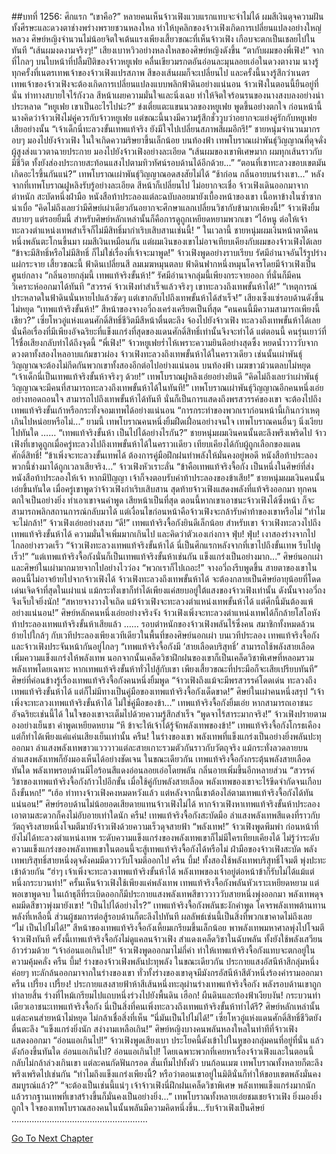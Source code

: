 ##บทที่ 1256: ศึกแรก
“เขาคือ?”
หลายคนเห็นจ้าวเฟิงแวบแรกแทบจะจำไม่ได้
ผมสีเงินดุจความฝันทั้งศีรษะและดวงตาช่างพร่างพรายชวนหลงใหล ทำให้บุคลิกของจ้าวเฟิงเกิดการเปลี่ยนแปลงอย่างใหญ่หลวง
ศิษย์หญิงจำนวนไม่น้อยจิตใจเต้นแรงเพียงเสี้ยวขณะที่เห็นจ้าวเฟิง เกือบจะตกเป็นเชลยไปในทันที
“เส้นผมงดงามจริงๆ!”
เสียงเบาหวิวอย่างหลงใหลของศิษย์หญิงดังขึ้น
“ตากับผมของพี่เฟิง!”
จากที่ไกลๆ บนใบหน้าที่ปลื้มปีติของจ้าวหยูเฟย คลื่นเขียวมรกตอันอ่อนละมุนลอยเอ่อในดวงตางาม
นางรู้ ทุกครั้งที่เนตรเทพเจ้าของจ้าวเฟิงแปรสภาพ สีของเส้นผมก็จะเปลี่ยนไป
และครั้งนี้นางรู้สึกว่าเนตรเทพเจ้าของจ้าวเฟิงจะต้องเกิดการเปลี่ยนแปลงแบบพลิกฟ้าดินอย่างแน่นอน
จ้าวเฟิงในตอนนี้ยืนอยู่ที่นั่น ท่าทางสบายใจไร้กังวล สีหน้าเผยความมั่นใจและนิ่งเฉย ทำให้จิตใจร้อนรนของนางสงบลงอย่างน่าประหลาด
“หยูเฟย เขาเป็นอะไรไปน่ะ?”
ข่งเตี๋ยแตะแขนนวลของหยูเฟย พูดขึ้นอย่างตกใจ
ก่อนหน้านี้นางคิดว่าจ้าวเฟิงไม่คู่ควรกับจ้าวหยูเฟย แต่ขณะนี้นางมีความรู้สึกชั่ววูบว่าอยากจะแย่งคู่รักกับหยูเฟยเสียอย่างนั้น
“เจ้าเด็กนี่ทะลวงขั้นเทพแท้จริง ยังมีใจไปเปลี่ยนสภาพสีผมอีกรึ!”
ชายหนุ่มจำนวนมากรอบๆ มองไปยังจ้าวเฟิง ในใจเกิดความริษยาขึ้นเล็กน้อย
บนท้องฟ้า เทพโบราณเผ่าพันธุ์วิญญาณที่ดุจดั่งผู้สูงส่งแววตาฉายประกาย มองไปยังจ้าวเฟิงอย่างละเอียด
“เส้นผมของเขาพิเศษมาก ผมทุกเส้นราวกับมีชีวิต ทั้งยังส่องประกายสะท้อนแสงไปตามทิวทัศน์รอบด้านได้อีกด้วย...”
“ตอนที่เขาทะลวงขอบเขตมันเกิดอะไรขึ้นกันแน่?”
เทพโบราณเผ่าพันธุ์วิญญาณอดสงสัยไม่ได้
“ช้าก่อน กลิ่นอายบนร่างเขา...”
หลังจากที่เทพโบราณฝูหลิงรับรู้อย่างละเอียด สีหน้าก็เปลี่ยนไป ไม่อยากจะเชื่อ
จ้าวเฟิงเดินออกมาจากตำหนัก สะบัดหนึ่งฝ่ามือ
หนังสือท้าประลองแต่ละฉบับลอยมายังเบื้องหน้าของเขา เนื้อหาข้างในซ้ำซากน่าเบื่อ
“คิดไม่ถึงเลยว่ามีศิษย์เผ่าเดียวกันอยากจะศึกษาแลกเปลี่ยนวิชากับข้ามากเพียงนี้!”
จ้าวเฟิงยิ้มสบายๆ
แต่รอยยิ้มนี้ สำหรับศิษย์หลักเหล่านั้นก็คือการดูถูกเหยียดหยามพวกเขา
“ไอ้หนู ต่อให้เจ้าทะลวงตำแหน่งเทพสำเร็จก็ไม่มีสิทธิ์มากำเริบเสิบสานเช่นนี้! ”
ในเวลานี้ ชายหนุ่มผมเงินหน้าตาดีคนหนึ่งพลันตะโกนขึ้นมา
ผมสีเงินเหมือนกัน แต่ผมเงินของเขาไม่อาจเทียบเคียงกับผมของจ้าวเฟิงได้เลย
“ข้าจะมีสิทธิ์หรือไม่มีสิทธิ์ ก็ไม่ใช่เรื่องที่เจ้าจะมาพูด!”
จ้าวเฟิงพูดอย่างราบเรียบ รัศมีอำนาจอันไร้รูปร่างแผ่กระจาย
เสี้ยวขณะนี้ ฟ้าดินเปลี่ยนสี ลมเมฆหมุนตลบ ฟ้าดินฟากหนึ่งหมุนโคจรโดยมีจ้าวเฟิงเป็นศูนย์กลาง
“กลิ่นอายกลุ่มนี้ เทพแท้จริงขั้นห้า!”
รัศมีอำนาจกลุ่มนี้เพียงกระจายออก ที่นั่นก็มีคนวิเคราะห์ออกมาได้ทันที
“สวรรค์ จ้าวเฟิงทำสำเร็จแล้วจริงๆ เขาทะลวงถึงเทพขั้นห้าได้!”
“เหตุการณ์ประหลาดในฟ้าดินนั่นหายไปแล้วชัดๆ แต่เขากลับไปถึงเทพขั้นห้าได้สำเร็จ!”
เสียงเซ็งแซ่รอบด้านดังขึ้นไม่หยุด
“เทพแท้จริงขั้นห้า!”
สีหน้าของจางอวี่ถงเคร่งเครียดเป็นที่สุด
“คนคนนี้มีความสามารถเพียงนี้เชียว?”
เซี่ยโหวอู่แห่งแดนศักดิ์สิทธิ์ชีวิตมีสีหน้าตื่นตะลึง จ้องไปยังจ้าวเฟิง
ทะลวงถึงเทพขั้นห้าได้เลย นั่นคือเรื่องที่มีเพียงอัจฉริยะที่แข็งแกร่งที่สุดของแดนศักดิ์สิทธิ์เท่านั้นจึงจะทำได้
แต่ตอนนี้ คนรุ่นเยาว์ที่ไร้ชื่อเสียงกลับทำได้ถึงจุดนี้
“พี่เฟิง!”
จ้าวหยูเฟยร่ำไห้เพราะความยินดีอย่างสุดซึ้ง หยดน้ำวาววับจากดวงตาทั้งสองไหลอาบแก้มขาวผ่อง
จ้าวเฟิงทะลวงถึงเทพขั้นห้าได้ในคราวเดียว เช่นนั้นเผ่าพันธุ์วิญญาณจะต้องไม่กีดกันพวกเขาทั้งสองอีกต่อไปอย่างแน่นอน
บนท้องฟ้า เมฆขาวม้วนตลบไม่หยุด
“เจ้าเด็กนี่เป็นเทพแท้จริงขั้นห้าจริงๆ ด้วย!”
เทพโบราณฝูหลิงเอ่ยอย่างยินดี
“คิดไม่ถึงเลยว่าเผ่าพันธุ์วิญญาณจะมีคนที่สามารถทะลวงถึงเทพขั้นห้าได้ในทันที!”
เทพโบราณเผ่าพันธุ์วิญญาณอีกคนหนึ่งเอ่ยอย่างทอดถอนใจ
สามารถไปถึงเทพขั้นห้าได้ทันที นั่นก็เป็นการแสดงถึงพรสวรรค์ของเขา จะต้องไปถึงเทพแท้จริงขั้นเก้าหรือกระทั่งจอมเทพได้อย่างแน่นอน
“การกระทำของพวกเราก่อนหน้านี้เกินกว่าเหตุเกินไปหน่อยหรือไม่...”
ยามนี้ เทพโบราณคนหนึ่งยิ้มฝืดเฝื่อนอย่างจนใจ
เทพโบราณคนอื่นๆ นิ่งเงียบไปทันใด
……
“เทพแท้จริงขั้นห้า เป็นไปได้อย่างไรกัน?”
ชายหนุ่มผมเงินคนนั้นตะลึงพรึงเพริดไป
จ้าวเฟิงที่เขาดูถูกเมื่อครู่ทะลวงไปถึงเทพขั้นห้าได้ในคราวเเดียว เทียบเคียงได้กับผู้ถูกเลือกของแดนศักดิ์สิทธิ์!
“ข้าเพิ่งจะทะลวงขั้นเทพได้ ต้องการคู่มือฝึกฝนทำพลังให้มั่นคงอยู่พอดี หนังสือท้าประลองพวกนี้ช่างมาได้ถูกเวลาเสียจริง...”
จ้าวเฟิงหัวเราะลั่น
“ข้าคือเทพแท้จริงจื้อกัง เป็นหนึ่งในศิษย์ที่ส่งหนังสือท้าประลองให้เจ้า หากมีปัญญา เจ้าก็จงตอบรับคำท้าประลองของข้าเสีย!”
ชายหนุ่มผมเงินคนนั้นเอ่ยขึ้นทันใด
เมื่อครู่เขาพูดว่าจ้าวเฟิงกำเริบเสิบสาน สุดท้ายจ้าวเฟิงแสดงพลังที่แท้จริงออกมา ทุกคนตกใจเป็นอย่างยิ่ง ทำเอาเขาจนคำพูด เสียหน้าเป็นที่สุด
ตอนนี้หากเขาเอาชนะจ้าวเฟิงได้ซึ่งหน้า ก็จะสามารถพลิกสถานการณ์กลับมาได้
แต่เงื่อนไขก่อนหน้าคือจ้าวเฟิงจะกล้ารับคำท้าของเขาหรือไม่
“ทำไมจะไม่กล้า!”
จ้าวเฟิงเอ่ยอย่างสงบ
“ดี!”
เทพแท้จริงจื้อกังยินดีเล็กน้อย
สำหรับเขา จ้าวเฟิงทะลวงไปถึงเทพแท้จริงขั้นห้าได้ ความมั่นใจเพิ่มมากเกินไป และคิดว่าตัวเองเก่งกาจ
ฟุ่บ! ฟุ่บ!
เงาสองร่างจากไปไกลอย่างรวดเร็ว
“จ้าวเฟิงทะลวงเทพแท้จริงขั้นห้าได้ นี่เป็นศึกแรกหลังจากที่เขาไปถึงขั้นเทพ รีบไปดูเร็ว!”
“แต่เทพแท้จริงจื้อกังนั่นก็เป็นเทพแท้จริงขั้นห้าเช่นกัน แข็งแกร่งเป็นอย่างมาก...”
ศิษย์นอกเผ่าและศิษย์ในเผ่ามากมายจากไปอย่างไวว่อง
“พวกเราก็ไปเถอะ!”
จางอวี่ถงรีบพูดขึ้น
สายตาของเขาในตอนนี้ไม่อาจย้ายไปจากจ้าวเฟิงได้
จ้าวเฟิงทะลวงถึงเทพขั้นห้าได้ จะต้องกลายเป็นศิษย์อายุน้อยที่โดดเด่นเจิดจ้าที่สุดในเผ่าแน่ แม้กระทั่งเขาก็ทำได้เพียงแค่สยบอยู่ใต้แสงของจ้าวเฟิงเท่านั้น
ดังนั้นจางอวี่ถงจึงเจ็บใจยิ่งนัก!
“สหายจางวางใจเถิด แม้จ้าวเฟิงจะทะลวงตำแหน่งเทพขั้นห้าได้ แต่ศึกนี้มันต้องแพ้อย่างแน่นอน!”
ศิษย์หลักคนหนึ่งเอ่ยอย่างจริงจัง
จ้าวเฟิงเพิ่งจะทะลวงตำแหน่งเทพได้ก็กล้ายโสโอหัง ท้าประลองเทพแท้จริงขั้นห้าเสียแล้ว
……
รอบตำหนักของจ้าวเฟิงพลันไร้ซึ่งคน
สมาชิกทั้งหมดล้วนย้ายไปใกล้ๆ กับเวทีประลองเพียงเวทีเดียวในพื้นที่ของศิษย์นอกเผ่า
บนเวทีประลอง เทพแท้จริงจื้อกังและจ้าวเฟิงประจันหน้ากันอยู่ไกลๆ
“เทพแท้จริงจื้อกังมี ‘สายเลือดบริสุทธิ์’ สามารถใช้พลังสายเลือดเพิ่มความแข็งแกร่งให้พลังเทพ นอกจากนั้นเคล็ดวิชาฝึกฝนของเขาก็เป็นเคล็ดวิชาพิเศษที่หลอมรวมพลังเทพโดยเฉพาะ หากเทพแท้จริงขั้นห้าทั่วไปสู้กับเขา เพียงเสี้ยวขณะที่ประมือก็จะเสียเปรียบทันที”
ศิษย์ที่ค่อนข้างรู้เรื่องเทพแท้จริงจื้อกังคนหนึ่งยิ้มพูด
“จ้าวเฟิงถึงแม้จะมีพรสวรรค์โดดเด่น ทะลวงถึงเทพแท้จริงขั้นห้าได้ แต่ก็ไม่มีทางเป็นคู่มือของเทพแท้จริงจื้อกังเด็ดขาด!”
ศิษย์ในเผ่าคนหนึ่งสรุป
“เจ้าเพิ่งจะทะลวงเทพแท้จริงขั้นห้าได้ ไม่ใช่คู่มือของข้า...”
เทพแท้จริงจื้อกังยิ้มเอ่ย
หากสามารถเอาชนะอัจฉริยะเช่นนี้ได้ ในใจของเขาจะเต็มไปด้วยความรู้สึกสำเร็จ
“พูดจาไร้สาระมากจริง!”
จ้าวเฟิงปรายตามองอย่างเย็นชา คำพูดเหยียดหยาม
“หึ ข้าจะให้เจ้าได้รู้จักพลังเทพของข้า!”
เทพแท้จริงจื้อกังโกรธเคือง แต่ก็ทำได้เพียงแค่แค่นเสียงเย็นเท่านั้น
ครืน!
ในร่างของเขา พลังเทพที่แข็งแกร่งเป็นอย่างยิ่งพลันปะทุออกมา
ลำแสงพลังเทพขาวแวววาวแต่ละสายเกาะรวมตัวกันราวกับวัตถุจริง แม้กระทั่งลวดลายบนลำแสงพลังเทพก็ยังมองเห็นได้อย่างชัดเจน
ในขณะเดียวกัน เทพแท้จริงจื้อกังกระตุ้นพลังสายเลือดทันใด
พลังเทพรอบด้านมีไอร้อนสีแดงอ่อนลอยเอ่อโดยพลัน กลิ่นอายเพิ่มขึ้นอีกหลายส่วน
“สวรรค์ วิชาของเทพแท้จริงจื้อกังก้าวไปอีกขั้น เมื่อใช้คู่กับพลังสายเลือด พลังเทพของเขาจะไร้ขีดจำกัดจนเกือบถึงขั้นหก!”
“เฮ้อ ท่าทางจ้าวเฟิงคงหมดหวังแล้ว แต่หลังจากนี้เขาต้องไล่ตามเทพแท้จริงจื้อกังได้ทันแน่นอน!”
ศิษย์รอบด้านไม่น้อยอดเสียดายแทนจ้าวเฟิงไม่ได้
หากจ้าวเฟิงหาเทพแท้จริงขั้นห้าประลองเอาตามสะดวกก็คงไม่อับอายเท่าใดนัก
ครืน!
เทพแท้จริงจื้อกังสะบัดมือ ลำแสงพลังเทพสีแดงที่ราวกับวัตถุจริงสายหนึ่งโจมตีมายังจ้าวเฟิงด้วยความเร็วดุจสายฟ้า
“พลังเทพ!”
จ้าวเฟิงพูดพึมพำ
ก่อนหน้าที่ยังไม่ได้ทะลวงตำแหน่งเทพ ระดับความแข็งแกร่งของพลังเทพเขาก็ไม่มีใครเทียบเคียงได้
ไม่รู้ว่าระดับความแข็งแกร่งของพลังเทพเขาในตอนนี้จะสู้เทพแท้จริงจื้อกังได้หรือไม่
ฝ่ามือของจ้าวเฟิงสะบัด พลังเทพบริสุทธิ์สายหนึ่งดุจดั่งคมมีดวาววับโจมตีออกไป
ครืน บึ้ม!
ทั้งสองใช้พลังเทพบริสุทธิ์โจมตี พุ่งปะทะเข้าด้วยกัน
“ฮ่าๆ เจ้าเพิ่งจะทะลวงเทพแท้จริงขั้นห้าได้ พลังเทพของเจ้าอยู่ต่อหน้าข้าก็รับไม่ได้แม้แต่หนึ่งกระบวนท่า!”
ครั้นเห็นจ้าวเฟิงใช้เพียงแค่พลังเทพ เทพแท้จริงจื้อกังพลันหัวเราะเหยียดหยาม
แต่พอเขาพูดจบ ในเถ้าธุลีที่ระเบิดออกก็มีประกายแสงพลังเทพสีขาววาววับสายหนึ่งพุ่งออกมา
พลังเทพดุจคมมีดสีขาวพุ่งมายังเขา!
“เป็นไปได้อย่างไร?”
เทพแท้จริงจื้อกังพลันชะงักคำพูด โคจรพลังเทพต้านทานพลังที่เหลือนี้
ส่วนผู้ชมการต่อสู้รอบด้านก็ตะลึงไปทันที
ผลลัพธ์เช่นนี้เป็นสิ่งที่พวกเขาคาดไม่ถึงเลย
“ไม่ เป็นไปไม่ได้!”
สีหน้าของเทพแท้จริงจื้อกังเหี้ยมเกรียมขึ้นเล็กน้อย พาพลังเทพมหาศาลพุ่งไปโจมตีจ้าวเฟิงทันที
ครั้งนี้เทพแท้จริงจื้อกังไม่ดูแคลนจ้าวเฟิง สำแดงเคล็ดวิชาในฉับพลัน ทั้งยังใช้พลังเสวียนอ้าวร่วมด้วย
“เจ้าอ่อนแอเกินไป!”
จ้าวเฟิงพูดออกมาไม่กี่คำ ทำให้เทพแท้จริงจื้อกังแทบจะตกอยู่ในความคุ้มคลั่ง
ครืน บึ้ม!
ร่างของจ้าวเฟิงพลันปะทุพลัง
ในขณะเดียวกัน ประกายแสงอัสนีห้าสีกลุ่มหนึ่งค่อยๆ ทะลักล้นออกมาจากในร่างของเขา
ทั่วทั้งร่างของเขาดุจมีมังกรอัสนีห้าสีตัวหนึ่งร้องคำรามออกมา
ครืน เปรี้ยง เปรี้ยง!
ประกายแสงสายฟ้าห้าสีเส้นหนึ่งทะลุผ่านร่างเทพแท้จริงจื้อกัง
พลังรอบด้านเขาถูกทำลายสิ้น
ร่างที่ไหม้เกรียมไปแถบหนึ่งร่วงไปยังพื้นดิน
เฮือก!
ผืนดินและท้องฟ้าเงียบงัน!
กระบวนท่าเดียวเอาชนะเทพแท้จริงจื้อกัง นี่เป็นสิ่งที่คนเพิ่งทะลวงถึงเทพแท้จริงขั้นห้าทำได้รึ?
ศิษย์หลักเหล่านั้น แต่ละคนส่ายหน้าไม่หยุด ไม่กล้าเชื่อสิ่งที่เห็น
“นี่มันเป็นไปไม่ได้!”
เซี่ยโหวอู่แห่งแดนศักดิ์สิทธิ์ชีวิตยังตื่นตะลึง
“แข็งแกร่งยิ่งนัก สง่างามเหลือเกิน!”
ศิษย์หญิงบางคนพลันหลงใหลในท่าทีที่จ้าวเฟิงแสดงออกมา
“อ่อนแอเกินไป!”
จ้าวเฟิงพูดเสียงเบา
ประโยคนี้ดังเข้าไปในหูของกลุ่มคนที่อยู่ที่นั่น แล้วดังก้องขึ้นทันใด
อ่อนแอเกินไป? อ่อนแอเกินไป!
โดยเฉพาะพวกที่เคยหาเรื่องจ้าวเฟิงและในตอนนี้กลับไม่กล้าล่วงเกินเขา แต่ละคนกัดฟันกรอด สั่นเทิ้มไปทั้งตัว
บนก้อนเมฆ เทพโบราณทั้งหลายก็ตะลึงพรึงเพริดไปเช่นกัน
“ทำไมถึงแข็งแกร่งเพียงนี้? หรือว่าตอนเขาอยู่ในมิตินั่นก็ทำให้ขอบเขตพลังมั่นคงสมบูรณ์แล้ว?”
“จะต้องเป็นเช่นนี้แน่ๆ เจ้าจ้าวเฟิงนี่ฝึกฝนเคล็ดวิชาพิเศษ พลังเทพแข็งแกร่งมากนัก แล้วรากฐานเทพที่เขาสร้างขึ้นก็มั่นคงเป็นอย่างยิ่ง...”
เทพโบราณทั้งหลายเอ่ยชมเชยจ้าวเฟิง ยิ่งมองยิ่งถูกใจ
ใจของเทพโบราณสองคนในนั้นพลันมีความคิดหนึ่งขึ้น...รับจ้าวเฟิงเป็นศิษย์
………………………………………………


[Go To Next Chapter]( ./113.md)
